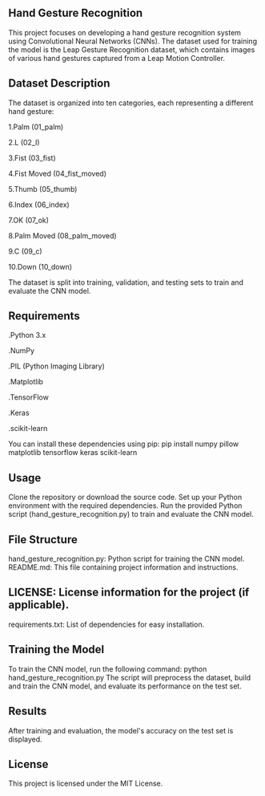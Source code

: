 **Hand Gesture Recognition**
--------------------------------------------------------------------------------
This project focuses on developing a hand gesture recognition system using Convolutional Neural Networks (CNNs). The dataset used for training the model is the Leap Gesture Recognition dataset, which contains images of various hand gestures captured from a Leap Motion Controller.

**Dataset Description**
--------------------------------------------------------------------------------
The dataset is organized into ten categories, each representing a different hand gesture:

1.Palm (01_palm)

2.L (02_l)

3.Fist (03_fist)

4.Fist Moved (04_fist_moved)

5.Thumb (05_thumb)

6.Index (06_index)

7.OK (07_ok)

8.Palm Moved (08_palm_moved)

9.C (09_c)

10.Down (10_down)

The dataset is split into training, validation, and testing sets to train and evaluate the CNN model.

**Requirements**
--------------------------------------------------------------------------------
.Python 3.x

.NumPy

.PIL (Python Imaging Library)

.Matplotlib

.TensorFlow

.Keras

.scikit-learn

You can install these dependencies using pip: pip install numpy pillow matplotlib tensorflow keras scikit-learn

**Usage**
--------------------------------------------------------------------------------
Clone the repository or download the source code. Set up your Python environment with the required dependencies. Run the provided Python script (hand_gesture_recognition.py) to train and evaluate the CNN model.

**File Structure**
--------------------------------------------------------------------------------
hand_gesture_recognition.py: Python script for training the CNN model. README.md: This file containing project information and instructions.

**LICENSE: License information for the project (if applicable)**.
--------------------------------------------------------------------------------
requirements.txt: List of dependencies for easy installation.

**Training the Model**
--------------------------------------------------------------------------------
To train the CNN model, run the following command: python hand_gesture_recognition.py The script will preprocess the dataset, build and train the CNN model, and evaluate its performance on the test set.

**Results**
--------------------------------------------------------------------------------
After training and evaluation, the model's accuracy on the test set is displayed.

**License**
--------------------------------------------------------------------------------
This project is licensed under the MIT License.
